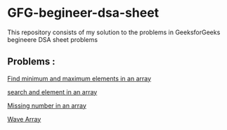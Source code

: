 # GFG-begineer-dsa-sheet
This repository consists of my solution to the problems in GeeksforGeeks begineere DSA sheet problems

## Problems :

[Find minimum and maximum elements in an array](https://github.com/i-abhiJha/GFG-begineer-dsa-sheet/blob/main/min%20and%20max%20in%20an%20array.cpp)

[search and element in an array](https://github.com/i-abhiJha/GFG-begineer-dsa-sheet/blob/main/search%20and%20element%20in%20an%20array.cpp)

[Missing number in an array](https://github.com/i-abhiJha/GFG-begineer-dsa-sheet/blob/main/missing%20num.%20in%20an%20array.cpp)

[Wave Array](https://github.com/i-abhiJha/GFG-begineer-dsa-sheet/blob/main/wave%20array.cpp)
